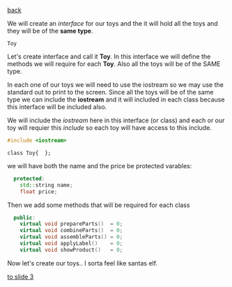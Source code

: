 [back](./page01.md)

We will create an *interface* for our toys and the it will hold all the toys and they will be of the **same type**.


```
Toy
```

Let's create interface and call it **Toy**. In this interface we will define the methods we will require for each **Toy**.
Also all the toys will be of the SAME type.


In each one of our toys we will need to use the iostream so we may use the standard out to print to the screen. Since all the toys will be of the same type we can include the **iostream** and it will included in each class because this interface will be included also.

We will include the *iostream* here in this interface (or class) and each or our toy will requier this *include* so each toy will have access to this include.
```cpp
#include <iostream>
```

```
class Toy{  };
```



we will have both the name and the price be protected varables:
```cpp
  protected:
    std::string name;
    float price;
```
Then we add some methods that will be required for each class
```cpp
  public:
    virtual void prepareParts()  = 0;
    virtual void combineParts()  = 0;
    virtual void assembleParts() = 0;
    virtual void applyLabel()    = 0;
    virtual void showProduct()   = 0;
```

Now let's create our toys.. I sorta feel like santas elf.



[to slide 3](./page03.md)
